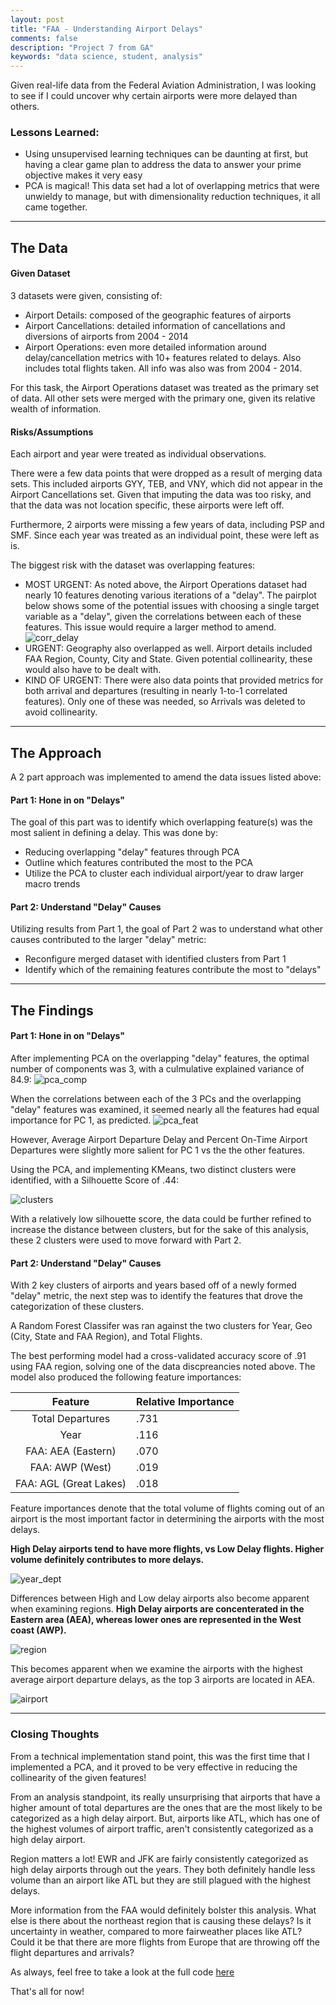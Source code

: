 ```yaml
---
layout: post
title: "FAA - Understanding Airport Delays"
comments: false
description: "Project 7 from GA"
keywords: "data science, student, analysis"
---
```


Given real-life data from the Federal Aviation Administration, I was looking to see if I could uncover why certain airports were more delayed than others.

### Lessons Learned:

- Using unsupervised learning techniques can be daunting at first, but having a clear game plan to address the data to answer your prime objective makes it very easy
- PCA is magical! This data set had a lot of overlapping metrics that were unwieldy to manage, but with dimensionality reduction techniques, it all came together.

---

## The Data

#### Given Dataset

3 datasets were given, consisting of:

- Airport Details: composed of the geographic features of airports
- Airport Cancellations: detailed information of cancellations and diversions of airports from 2004 - 2014 
- Airport Operations: even more detailed information around delay/cancellation metrics with 10+ features related to delays. Also includes total flights taken. All info was also was from 2004 - 2014.

For this task, the Airport Operations dataset was treated as the primary set of data. All other sets were merged with the primary one, given its relative wealth of information. 

#### Risks/Assumptions

Each airport and year were treated as individual observations. 

There were a few data points that were dropped as a result of merging data sets. This included airports GYY, TEB, and VNY, which did not appear in the Airport Cancellations set. Given that imputing the data was too risky, and that the data was not location specific, these airports were left off.

Furthermore, 2 airports were missing a few years of data, including PSP and SMF. Since each year was treated as an individual point, these were left as is.

The biggest risk with the dataset was overlapping features:

- MOST URGENT: As noted above, the Airport Operations dataset had nearly 10 features denoting various iterations of a "delay". The pairplot below shows some of the potential issues with choosing a single target variable as a "delay", given the correlations between each of these features. This issue would require a larger method to amend. 
![corr_delay](http://yoyoyokatty.github.io/images_kl/project7-faa/corr_delay.png)
- URGENT: Geography also overlapped as well. Airport details included FAA Region, County, City and State. Given potential collinearity, these would also have to be dealt with. 
- KIND OF URGENT: There were also data points that provided metrics for both arrival and departures (resulting in nearly 1-to-1 correlated features). Only one of these was needed, so Arrivals was deleted to avoid collinearity.

---

## The Approach

A 2 part approach was implemented to amend the data issues listed above:

#### Part 1: Hone in on "Delays"

The goal of this part was to identify which overlapping feature(s) was the most salient in defining a delay. This was done by:

- Reducing overlapping "delay" features through PCA
- Outline which features contributed the most to the PCA
- Utilize the PCA to cluster each individual airport/year to draw larger macro trends

#### Part 2: Understand "Delay" Causes

Utilizing results from Part 1, the goal of Part 2 was to understand what other causes contributed to the larger "delay" metric:

- Reconfigure merged dataset with identified clusters from Part 1
- Identify which of the remaining features contribute the most to "delays"

---

## The Findings

#### Part 1: Hone in on "Delays"

After implementing PCA on the overlapping "delay" features, the optimal number of components was 3, with a culmulative explained variance of 84.9:
![pca_comp](http://yoyoyokatty.github.io/images_kl/project7-faa/pca_comp.png)

When the correlations between each of the 3 PCs and the overlapping "delay" features was examined, it seemed nearly all the features had equal importance for PC 1, as predicted. 
![pca_feat](http://yoyoyokatty.github.io/images_kl/project7-faa/pca_feat.png)

However, Average Airport Departure Delay and Percent On-Time Airport Departures were slightly more salient for PC 1 vs the the other features.

Using the PCA, and implementing KMeans, two distinct clusters were identified, with a Silhouette Score of .44:

![clusters](http://yoyoyokatty.github.io/images_kl/project7-faa/clusters.png)

With a relatively low silhouette score, the data could be further refined to increase the distance between clusters, but for the sake of this analysis, these 2 clusters were used to move forward with Part 2. 

#### Part 2: Understand "Delay" Causes

With 2 key clusters of airports and years based off of a newly formed "delay" metric, the next step was to identify the features that drove the categorization of these clusters.

A Random Forest Classifer was ran against the two clusters for Year, Geo (City, State and FAA Region), and Total Flights.

The best performing model had a cross-validated accuracy score of .91 using FAA region, solving one of the data discpreancies noted above. The model also produced the following feature importances:

|         Feature        | Relative Importance | 
|:----------------------:|---------------------|
| Total Departures       | .731                |
| Year                   | .116                |
| FAA: AEA (Eastern)     | .070                |
| FAA: AWP (West)        | .019                |
| FAA: AGL (Great Lakes) | .018                |

Feature importances denote that the total volume of flights coming out of an airport is the most important factor in determining the airports with the most delays. 

**High Delay airports tend to have more flights, vs Low Delay flights. Higher volume definitely contributes to more delays.**

![year_dept](http://yoyoyokatty.github.io/images_kl/project7-faa/year_dept.png)

Differences between High and Low delay airports also become apparent when examining regions. **High Delay airports are concenterated in the Eastern area (AEA), whereas lower ones are represented in the West coast (AWP).**

![region](http://yoyoyokatty.github.io/images_kl/project7-faa/region.png)

This becomes apparent when we examine the airports with the highest average airport departure delays, as the top 3 airports are located in AEA.

![airport](http://yoyoyokatty.github.io/images_kl/project7-faa/airport.png)

---

### Closing Thoughts

From a technical implementation stand point, this was the first time that I implemented a PCA, and it proved to be very effective in reducing the collinearity of the given features! 

From an analysis standpoint, its really unsurprising that airports that have a higher amount of total departures are the ones that are the most likely to be categorized as a high delay airport. But, airports like ATL, which has one of the highest volumes of airport traffic, aren't consistently categorized as a high delay airport. 

Region matters a lot! EWR and JFK are fairly consistently categorized as high delay airports through out the years. They both definitely handle less volume than an airport like ATL but they are still plagued with the highest delays. 

More information from the FAA would definitely bolster this analysis. What else is there about the northeast region that is causing these delays? Is it uncertainty in weather, compared to more fairweather places like ATL? Could it be that there are more flights from Europe that are throwing off the flight departures and arrivals? 

As always, feel free to take a look at the full code [here](https://github.com/yoyoyokatty/DSI-projects/tree/master/FAA_Delays)

That's all for now!


